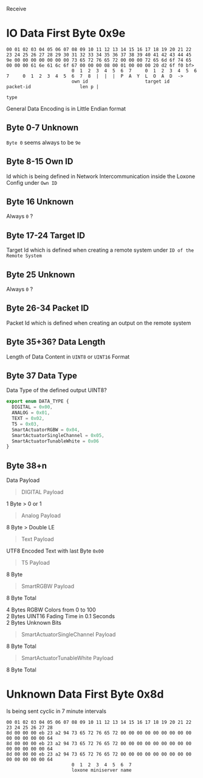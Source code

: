 Receive

IO Data First Byte 0x9e
=======================

```
00 01 02 03 04 05 06 07 08 09 10 11 12 13 14 15 16 17 18 19 20 21 22 23 24 25 26 27 28 29 30 31 32 33 34 35 36 37 38 39 40 41 42 43 44 45
9e 00 00 00 00 00 00 00 73 65 72 76 65 72 00 00 00 72 65 6d 6f 74 65 00 00 00 61 6e 61 6c 6f 67 00 00 00 08 00 01 00 00 00 20 d2 6f f0 bf>
                        0  1  2  3  4  5  6  7     0  1  2  3  4  5  6  7     0  1  2  3  4  5  6  7  8  |  |  |  P  A  Y  L  O  A  D  ->
                        own id                     target id                  packet-id                  len p |
                                                                                                              type
``` 

General Data Encoding is in Little Endian format

Byte 0-7 Unknown
----------------
`Byte 0` seems always to be `9e`


Byte 8-15 Own ID
----------------
Id which is being defined in Network Intercommunication inside the Loxone Config under `Own ID`


Byte 16 Unknown
---------------
Always `0` ?


Byte 17-24 Target ID
--------------------
Target Id which is defined when creating a remote system under `ID of the Remote System`


Byte 25 Unknown
---------------
Always `0` ?


Byte 26-34 Packet ID
--------------------
Packet Id which is defined when creating an output on the remote system


Byte 35+36? Data Length
-------------------
Length of Data Content in `UINT8` or `UINT16` Format

Byte 37 Data Type
-----------------
Data Type of the defined output
UINT8?

```typescript
export enum DATA_TYPE {
  DIGITAL = 0x00,
  ANALOG = 0x01,
  TEXT = 0x02,
  T5 = 0x03,
  SmartActuatorRGBW = 0x04,
  SmartActuatorSingleChannel = 0x05,
  SmartActuatorTunableWhite = 0x06
}
```

Byte 38+n
---------
Data Payload

> DIGITAL Payload

1 Byte > 0 or 1

> Analog Payload

8 Byte > Double LE

> Text Payload

UTF8 Encoded Text with last Byte `0x00`

> T5 Payload

8 Byte

> SmartRGBW Payload

8 Byte Total

4 Bytes RGBW Colors from 0 to 100\
2 Bytes UINT16 Fading Time in 0.1 Seconds\
2 Bytes Unknown Bits

> SmartActuatorSingleChannel Payload

8 Byte Total

> SmartActuatorTunableWhite Payload

8 Byte Total


Unknown Data First Byte 0x8d
============================

Is being sent cyclic in 7 minute intervals

```
00 01 02 03 04 05 06 07 08 09 10 11 12 13 14 15 16 17 18 19 20 21 22 23 24 25 26 27 28
8d 00 00 00 eb 23 a2 94 73 65 72 76 65 72 00 00 00 00 00 00 00 00 00 00 00 00 00 00 64
8d 00 00 00 eb 23 a2 94 73 65 72 76 65 72 00 00 00 00 00 00 00 00 00 00 00 00 00 00 64
8d 00 00 00 eb 23 a2 94 73 65 72 76 65 72 00 00 00 00 00 00 00 00 00 00 00 00 00 00 64
                        0  1  2  3  4  5  6  7
                        loxone miniserver name
```